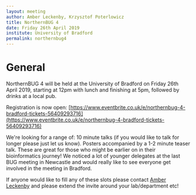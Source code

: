 ```yaml
---
layout: meeting
author: Amber Leckenby, Krzysztof Poterlowicz
title: NorthernBUG 4
date: Friday 26th April 2019
institute: University of Bradford
permalink: northernbug4
---
```


# General

NorthernBUG 4 will be held at the University of Bradford on Friday 26th April 2019, starting at 12pm with lunch and finishing at 5pm, followed by drinks at a local pub.

Registration is now open:
[https://www.eventbrite.co.uk/e/northernbug-4-bradford-tickets-56409293716](https://www.eventbrite.co.uk/e/northernbug-4-bradford-tickets-56409293716)

We're looking for a range of:
10 minute talks (if you would like to talk for longer please just let us know).
Posters accompanied by a 1-2 minute teaser talk. These are great for those who might be earlier on in their bioinformatics journey!
We noticed a lot of younger delegates at the last BUG meeting in Newcastle and would really like to see everyone get involved in the meeting in Bradford. 

If anyone would like to fill any of these slots please contact [Amber Leckenby](mailto:A.Leckenby@bradford.ac.uk) and please extend the invite around your lab/department etc!
